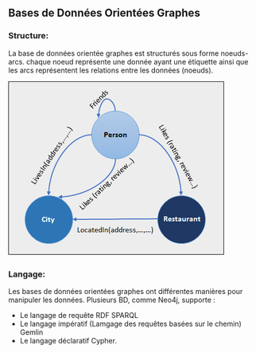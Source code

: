 ## Bases de Données Orientées Graphes


### Structure:

La base de données orientée graphes est structurés sous forme noeuds-arcs.
chaque noeud représente une donnée ayant une étiquette ainsi que les arcs représentent les relations entre les données (noeuds).

![structure(Ref: https://docs.microsoft.com/en-us/sql/relational-databases/graphs/sql-graph-sample?view=sql-server-2017)](images/relation-graph-example.png)

### Langage:

Les bases de données orientées graphes ont différentes manières pour manipuler les données. Plusieurs BD, comme Neo4j,
supporte : 
* Le langage de requête RDF SPARQL 
* Le langage impératif (Lamgage des requêtes basées sur le chemin) Gemlin 
* Le langage déclaratif Cypher.
